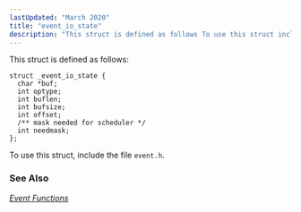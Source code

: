 ```yaml
---
lastUpdated: "March 2020"
title: "event_io_state"
description: "This struct is defined as follows To use this struct include the file event h Chapter 24 Event Functions..."
---
```


This struct is defined as follows:

```
struct _event_io_state {
  char *buf;
  int optype;
  int buflen;
  int bufsize;
  int offset;
  /** mask needed for scheduler */
  int needmask;
};
```

To use this struct, include the file `event.h`.

### <a name="idp46471248"></a> See Also

[*Event Functions*](/momentum/3/3-api/event)